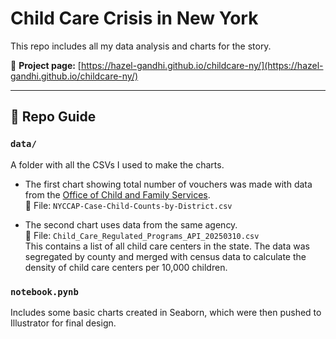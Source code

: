 # Child Care Crisis in New York

This repo includes all my data analysis and charts for the story.

📄 **Project page:** [https://hazel-gandhi.github.io/childcare-ny/](https://hazel-gandhi.github.io/childcare-ny/)

---

## 📁 Repo Guide

### `data/`  
A folder with all the CSVs I used to make the charts.

- The first chart showing total number of vouchers was made with data from the [Office of Child and Family Services](https://ocfs.ny.gov/programs/childcare/data/).  
  📄 File: `NYCCAP-Case-Child-Counts-by-District.csv`

- The second chart uses data from the same agency.  
  📄 File: `Child_Care_Regulated_Programs_API_20250310.csv`  
  This contains a list of all child care centers in the state. The data was segregated by county and merged with census data to calculate the density of child care centers per 10,000 children.

### `notebook.pynb`  
Includes some basic charts created in Seaborn, which were then pushed to Illustrator for final design.

